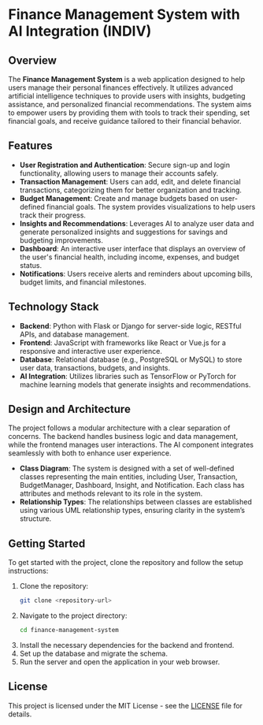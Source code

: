 # Finance Management System with AI Integration (INDIV)

## Overview

The **Finance Management System** is a web application designed to help users manage their personal finances effectively. It utilizes advanced artificial intelligence techniques to provide users with insights, budgeting assistance, and personalized financial recommendations. The system aims to empower users by providing them with tools to track their spending, set financial goals, and receive guidance tailored to their financial behavior.

## Features

- **User Registration and Authentication**: Secure sign-up and login functionality, allowing users to manage their accounts safely.
- **Transaction Management**: Users can add, edit, and delete financial transactions, categorizing them for better organization and tracking.
- **Budget Management**: Create and manage budgets based on user-defined financial goals. The system provides visualizations to help users track their progress.
- **Insights and Recommendations**: Leverages AI to analyze user data and generate personalized insights and suggestions for savings and budgeting improvements.
- **Dashboard**: An interactive user interface that displays an overview of the user's financial health, including income, expenses, and budget status.
- **Notifications**: Users receive alerts and reminders about upcoming bills, budget limits, and financial milestones.

## Technology Stack

- **Backend**: Python with Flask or Django for server-side logic, RESTful APIs, and database management.
- **Frontend**: JavaScript with frameworks like React or Vue.js for a responsive and interactive user experience.
- **Database**: Relational database (e.g., PostgreSQL or MySQL) to store user data, transactions, budgets, and insights.
- **AI Integration**: Utilizes libraries such as TensorFlow or PyTorch for machine learning models that generate insights and recommendations.

## Design and Architecture

The project follows a modular architecture with a clear separation of concerns. The backend handles business logic and data management, while the frontend manages user interactions. The AI component integrates seamlessly with both to enhance user experience.

- **Class Diagram**: The system is designed with a set of well-defined classes representing the main entities, including User, Transaction, BudgetManager, Dashboard, Insight, and Notification. Each class has attributes and methods relevant to its role in the system.
- **Relationship Types**: The relationships between classes are established using various UML relationship types, ensuring clarity in the system’s structure.

## Getting Started

To get started with the project, clone the repository and follow the setup instructions:

1. Clone the repository:
   ```bash
   git clone <repository-url>
   ```
2. Navigate to the project directory:
   ```bash
   cd finance-management-system
   ```
3. Install the necessary dependencies for the backend and frontend.
4. Set up the database and migrate the schema.
5. Run the server and open the application in your web browser.

## License

This project is licensed under the MIT License - see the [LICENSE](LICENSE) file for details.
